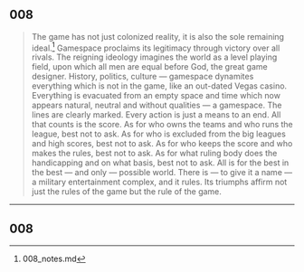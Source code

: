 
## 008
>The game has not just colonized reality, it is also the sole remaining ideal.[^1] Gamespace proclaims its legitimacy through victory over all rivals. The reigning ideology imagines the world as a level playing field, upon which all men are equal before God, the great game designer. History, politics, culture — gamespace dynamites everything which is not in the game, like an out-dated Vegas casino. Everything is evacuated from an empty space and time which now appears natural, neutral and without qualities — a gamespace. The lines are clearly marked. Every action is just a means to an end. All that counts is the score. As for who owns the teams and who runs the league, best not to ask. As for who is excluded from the big leagues and high scores, best not to ask. As for who keeps the score and who makes the rules, best not to ask. As for what ruling body does the handicapping and on what basis, best not to ask. All is for the best in the best — and only — possible world. There is — to give it a name — a military entertainment complex, and it rules. Its triumphs affirm not just the rules of the game but the rule of the game.

[^1]: 008_notes.md 

--- 

## 008
